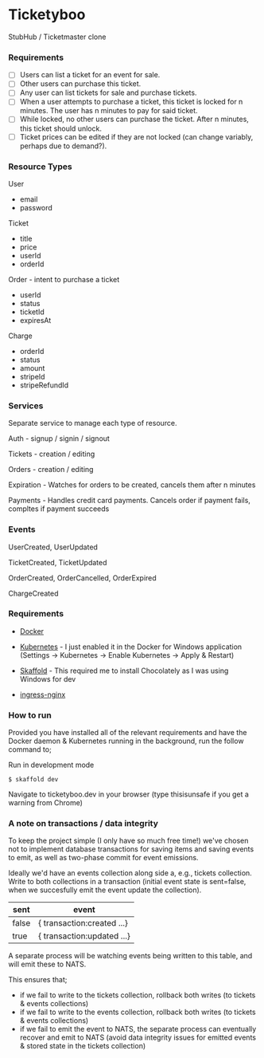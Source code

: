 # Ticketyboo

StubHub / Ticketmaster clone

### Requirements

- [ ] Users can list a ticket for an event for sale.
- [ ] Other users can purchase this ticket.
- [ ] Any user can list tickets for sale and purchase tickets.
- [ ] When a user attempts to purchase a ticket, this ticket is locked for n minutes. The user has n minutes to pay for said ticket.
- [ ] While locked, no other users can purchase the ticket. After n minutes, this ticket should unlock.
- [ ] Ticket prices can be edited if they are not locked (can change variably, perhaps due to demand?).

### Resource Types

User

- email
- password

Ticket

- title
- price
- userId
- orderId

Order - intent to purchase a ticket

- userId
- status
- ticketId
- expiresAt

Charge

- orderId
- status
- amount
- stripeId
- stripeRefundId

### Services

Separate service to manage each type of resource.

Auth - signup / signin / signout

Tickets - creation / editing

Orders - creation / editing

Expiration - Watches for orders to be created, cancels them after n minutes

Payments - Handles credit card payments. Cancels order if payment fails, compltes if payment succeeds

### Events

UserCreated, UserUpdated

TicketCreated, TicketUpdated

OrderCreated, OrderCancelled, OrderExpired

ChargeCreated

### Requirements

- [Docker](https://docs.docker.com/get-docker/)

- [Kubernetes](https://kubernetes.io/docs/setup/) - I just enabled it in the Docker for Windows application (Settings -> Kubernetes -> Enable Kubernetes -> Apply & Restart)

- [Skaffold](https://skaffold.dev/docs/install/) - This required me to install Chocolately as I was using Windows for dev

- [ingress-nginx](https://kubernetes.github.io/ingress-nginx/deploy/#docker-for-mac)

### How to run

Provided you have installed all of the relevant requirements and have the Docker daemon & Kubernetes running in the background, run the follow command to;

Run in development mode

`$ skaffold dev`

Navigate to ticketyboo.dev in your browser (type thisisunsafe if you get a warning from Chrome)

### A note on transactions / data integrity

To keep the project simple (I only have so much free time!) we've chosen not to implement database transactions for saving items and saving events to emit, as well as two-phase commit for event emissions.

Ideally we'd have an events collection along side a, e.g., tickets collection. Write to both collections in a transaction (initial event state is sent=false, when we succesfully emit the event update the collection).

| sent  | event                      |
| ----- | -------------------------- |
| false | { transaction:created ...} |
| true  | { transaction:updated ...} |

A separate process will be watching events being written to this table, and will emit these to NATS.

This ensures that;

- if we fail to write to the tickets collection, rollback both writes (to tickets & events collections)
- if we fail to write to the events collection, rollback both writes (to tickets & events collections)
- if we fail to emit the event to NATS, the separate process can eventually recover and emit to NATS (avoid data integrity issues for emitted events & stored state in the tickets collection)
